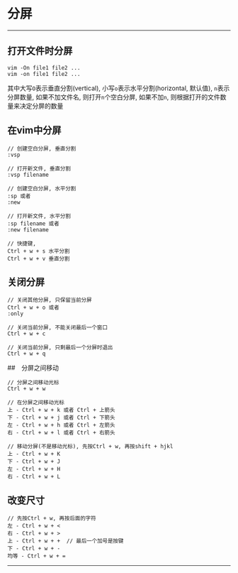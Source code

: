 # 分屏


***

## 打开文件时分屏
```
vim -On file1 file2 ...
vim -on file1 file2 ...
```
其中大写`O`表示垂直分割(vertical), 小写`o`表示水平分割(horizontal, 默认值), `n`表示分屏数量, 如果不加文件名, 则打开`n`个空白分屏, 如果不加`n`, 则根据打开的文件数量来决定分屏的数量

## 在vim中分屏
```
// 创建空白分屏, 垂直分割
:vsp

// 打开新文件, 垂直分割
:vsp filename

// 创建空白分屏, 水平分割
:sp 或者
:new

// 打开新文件, 水平分割
:sp filename 或者
:new filename

// 快捷键,
Ctrl + w + s 水平分割
Ctrl + w + v 垂直分割

```

## 关闭分屏
```
// 关闭其他分屏, 只保留当前分屏
Ctrl + w + o 或者
:only

// 关闭当前分屏, 不能关闭最后一个窗口
Ctrl + w + c

// 关闭当前分屏, 只剩最后一个分屏时退出
Ctrl + w + q
```

##　分屏之间移动
```
// 分屏之间移动光标
Ctrl + w + w

// 在分屏之间移动光标
上 - Ctrl + w + k 或者 Ctrl + 上箭头
下 - Ctrl + w + j 或者 Ctrl + 下箭头
左 - Ctrl + w + h 或者 Ctrl + 左箭头
右 - Ctrl + w + l 或者 Ctrl + 右箭头

// 移动分屏(不是移动光标), 先按Ctrl + w, 再按shift + hjkl
上 - Ctrl + w + K
下 - Ctrl + w + J
左 - Ctrl + w + H
右 - Ctrl + w + L
 ```

## 改变尺寸
 ```
 // 先按Ctrl + w, 再按后面的字符
 左 - Ctrl + w + <
 右 - Ctrl + w + >
 上 - Ctrl + w + +  // 最后一个加号是按键
 下 - Ctrl + w + -
 均等 - Ctrl + w + =
 ```


***